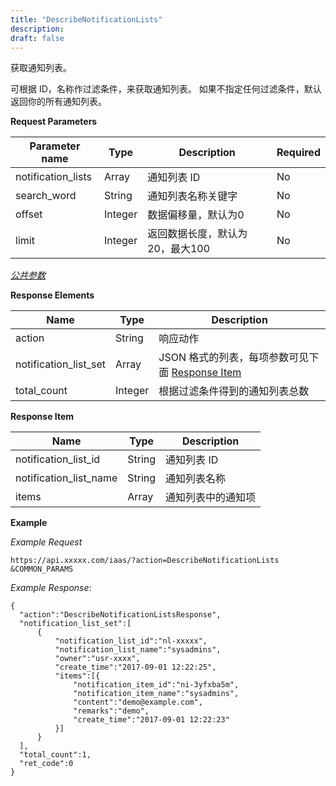 ```yaml
---
title: "DescribeNotificationLists"
description: 
draft: false
---
```




获取通知列表。

可根据 ID，名称作过滤条件，来获取通知列表。 如果不指定任何过滤条件，默认返回你的所有通知列表。

**Request Parameters**

| Parameter name | Type | Description | Required |
| --- | --- | --- | --- |
| notification_lists | Array | 通知列表 ID | No |
| search_word | String | 通知列表名称关键字 | No |
| offset | Integer | 数据偏移量，默认为0 | No |
| limit | Integer | 返回数据长度，默认为20，最大100 | No |

[_公共参数_](../../../parameters/)

**Response Elements**

| Name | Type | Description |
| --- | --- | --- |
| action | String | 响应动作 |
| notification_list_set | Array | JSON 格式的列表，每项参数可见下面 [Response Item](#response-item) |
| total_count | Integer | 根据过滤条件得到的通知列表总数 |

**Response Item**

| Name | Type | Description |
| --- | --- | --- |
| notification_list_id | String | 通知列表 ID |
| notification_list_name | String | 通知列表名称 |
| items | Array | 通知列表中的通知项 |

**Example**

_Example Request_

```
https://api.xxxxx.com/iaas/?action=DescribeNotificationLists
&COMMON_PARAMS
```

_Example Response_:

```
{
  "action":"DescribeNotificationListsResponse",
  "notification_list_set":[
      {
          "notification_list_id":"nl-xxxxx",
          "notification_list_name":"sysadmins",
          "owner":"usr-xxxx",
          "create_time":"2017-09-01 12:22:25",
          "items":[{
              "notification_item_id":"ni-3yfxba5m",
              "notification_item_name":"sysadmins",
              "content":"demo@example.com",
              "remarks":"demo",
              "create_time":"2017-09-01 12:22:23"
          }]
      }
  ],
  "total_count":1,
  "ret_code":0
}
```
